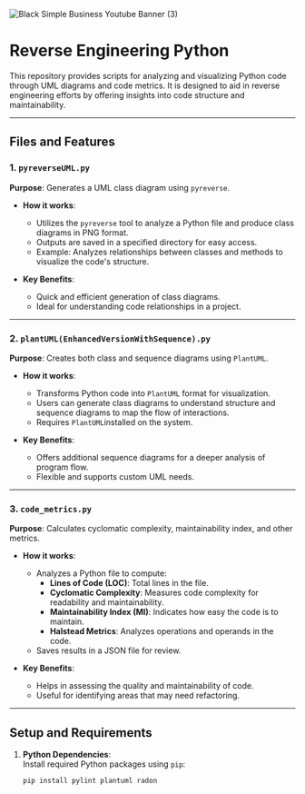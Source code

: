 ![Black Simple Business Youtube Banner (3)](https://github.com/user-attachments/assets/782ea6ce-7cc2-44ec-b6a0-ed3007cda702)

# Reverse Engineering Python  

This repository provides scripts for analyzing and visualizing Python code through UML diagrams and code metrics. It is designed to aid in reverse engineering efforts by offering insights into code structure and maintainability.  

---

## Files and Features  

### 1. **`pyreverseUML.py`**  
**Purpose**: Generates a UML class diagram using `pyreverse`.  

- **How it works**:  
  - Utilizes the `pyreverse` tool to analyze a Python file and produce class diagrams in PNG format.  
  - Outputs are saved in a specified directory for easy access.  
  - Example: Analyzes relationships between classes and methods to visualize the code's structure.  

- **Key Benefits**:  
  - Quick and efficient generation of class diagrams.  
  - Ideal for understanding code relationships in a project.  

---

### 2. **`plantUML(EnhancedVersionWithSequence).py`**  
**Purpose**: Creates both class and sequence diagrams using `PlantUML`.  

- **How it works**:  
  - Transforms Python code into `PlantUML` format for visualization.  
  - Users can generate class diagrams to understand structure and sequence diagrams to map the flow of interactions.  
  - Requires `PlantUML`installed on the system.  

- **Key Benefits**:  
  - Offers additional sequence diagrams for a deeper analysis of program flow.  
  - Flexible and supports custom UML needs.  

---

### 3. **`code_metrics.py`**  
**Purpose**: Calculates cyclomatic complexity, maintainability index, and other metrics.  

- **How it works**:  
  - Analyzes a Python file to compute:  
    - **Lines of Code (LOC)**: Total lines in the file.  
    - **Cyclomatic Complexity**: Measures code complexity for readability and maintainability.  
    - **Maintainability Index (MI)**: Indicates how easy the code is to maintain.  
    - **Halstead Metrics**: Analyzes operations and operands in the code.  
  - Saves results in a JSON file for review.  

- **Key Benefits**:  
  - Helps in assessing the quality and maintainability of code.  
  - Useful for identifying areas that may need refactoring.  

---

## Setup and Requirements  

1. **Python Dependencies**:  
   Install required Python packages using `pip`:  
   ```bash  
   pip install pylint plantuml radon  

